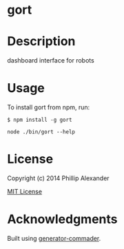 gort
=============

# Description

dashboard interface for robots

# Usage

To install gort from npm, run:

```
$ npm install -g gort
```

```node ./bin/gort --help```

# License

Copyright (c) 2014 Phillip Alexander

[MIT License](http://en.wikipedia.org/wiki/MIT_License)

# Acknowledgments

Built using [generator-commader](https://github.com/Hypercubed/generator-commander).
